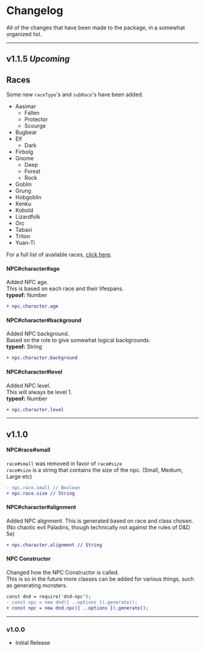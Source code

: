 # **Changelog**
All of the changes that have been made to the package, in a somewhat organized list.

---
## **v1.1.5** ***Upcoming***
## Races
Some new `raceType`'s and `subRace`'s have been added.
- Aasimar
	- Fallen
	- Protector
	- Scourge
- Bugbear
- Elf
	- Dark
- Firbolg
- Gnome
	- Deep
	- Forest
	- Rock
- Goblin
- Grung
- Hobgoblin
- Kenku
- Kobold
- Lizardfolk
- Orc
- Tabaxi
- Triton
- Yuan-Ti

For a full list of available races, [click here](./raceTypes.md).


#### NPC#character#age
Added NPC age.<br>
This is based on each race and their lifespans.<br>
**typeof:** Number

```diff
+ npc.character.age
```
#### NPC#character#background
Added NPC background.<br>
Based on the role to give somewhat logical backgrounds.<br>
**typeof:** String

```diff
+ npc.character.background
```
#### NPC#character#level
Added NPC level.<br>
This will always be level 1.<br>
**typeof:** Number

```diff
+ npc.character.level
```

---
## **v1.1.0**
#### NPC#race#small
`race#small` was removed in favor of `race#size`<br>
`race#size` is a string that contains the size of the npc. (Small, Medium, Large etc)
```diff
- npc.race.small // Boolean
+ npc.race.size // String
```
#### NPC#character#alignment
Added NPC alignment. This is generated based on race and class chosen.<br>
(No chaotic evil Paladins, though technically not against the rules of D&D 5e)

```diff
+ npc.character.alignment // String
```


#### NPC Constructor
Changed how the NPC Constructor is called.<br>
This is so in the future more classes can be added for various things, such as generating monsters.
```diff
const dnd = require('dnd-npc');
- const npc = new dnd({ ..options }).generate();
+ const npc = new dnd.npc({ ..options }).generate();
```
---
### **v1.0.0**
- Initial Release

